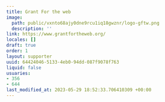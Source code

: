 ```yaml
---
title: Grant For the web
image:
  path: public/vxnto68ajy0dne9rcu1iq18gwznr/logo-gftw.png
  description: ''
link: https://www.grantfortheweb.org/
locales: []
draft: true
order: 1
layout: supporter
uuid: 64424046-5133-4eb0-94dd-087f9078f763
liquid: false
usuaries:
- 356
- 644
last_modified_at: 2023-05-29 18:52:33.706410309 +00:00
---
```


